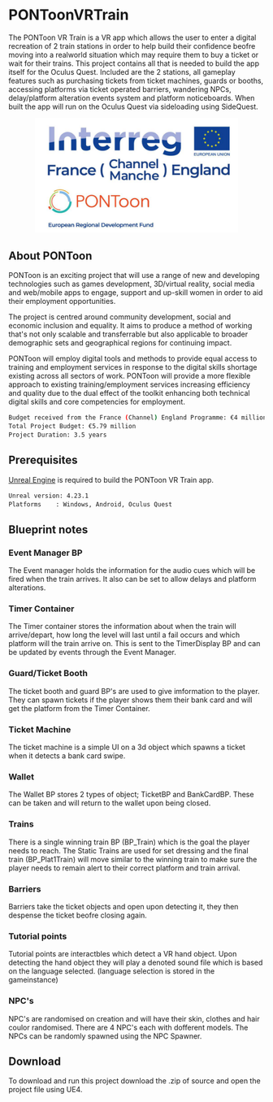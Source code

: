 # PONToonVRTrain
 
The PONToon VR Train is a VR app which allows the user to enter a digital recreation of 2 train stations in order to help build their confidence beofre moving into a realworld situation which may require them to buy a ticket or wait for their trains. 
This project contains all that is needed to build the app itself for the Oculus Quest. Included are the 2 stations, all gameplay features such as purchasing tickets from ticket machines, guards or booths, accessing platforms via ticket operated barriers, wandering NPCs, delay/platform alteration events system and platform noticeboards. When built the app will run on the Oculus Quest via sideloading using SideQuest.    

<p align="center">
  <img src="interregLogo.png" width="400" title="hover text">
</p>

## About PONToon
PONToon is an exciting project that will use a range of new and developing technologies such as games development, 3D/virtual reality, social media and web/mobile apps to engage, support and up-skill women in order to aid their employment opportunities.

The project is centred around community development, social and economic inclusion and equality. It aims to produce a method of working that's not only scalable and transferrable but also applicable to broader demographic sets and geographical regions for continuing impact.

PONToon will employ digital tools and methods to provide equal access to training and employment services in response to the digital skills shortage existing across all sectors of work. PONToon will provide a more flexible approach to existing training/employment services increasing efficiency and quality due to the dual effect of the toolkit enhancing both technical digital skills and core competencies for employment.
```bash
Budget received from the France (Channel) England Programme: €4 million ERDF
Total Project Budget: €5.79 million
Project Duration: 3.5 years
```

## Prerequisites

[Unreal Engine](https://www.unrealengine.com/en-US/download) is required to build the PONToon VR Train app.

```bash
Unreal version: 4.23.1 
Platforms    : Windows, Android, Oculus Quest
```

## Blueprint notes
### Event Manager BP
The Event manager holds the information for the audio cues which will be fired when the train arrives. It also can be set to allow delays and platform alterations. 
### Timer Container
The Timer container stores the information about when the train will arrive/depart, how long the level will last until a fail occurs and which platform will the train arrive on. This is sent to the TimerDisplay BP and can be updated by events through the Event Manager. 
### Guard/Ticket Booth
The ticket booth and guard BP's are used to give imformation to the player. They can spawn tickets if the player shows them their bank card and will get the platform from the Timer Container. 
### Ticket Machine
The ticket machine is a simple UI on a 3d object which spawns a ticket when it detects a bank card swipe. 
### Wallet
The Wallet BP stores 2 types of object; TicketBP and BankCardBP. These can be taken and will return to the wallet upon being closed. 
### Trains
There is a single winning train BP (BP_Train) which is the goal the player needs to reach. The Static Trains are used for set dressing and the final train (BP_Plat1Train) will move similar to the winning train to make sure the player needs to remain alert to their correct platform and train arrival.  
### Barriers
Barriers take the ticket objects and open upon detecting it, they then despense the ticket beofre closing again.   
### Tutorial points
Tutorial points are interactbles which detect a VR hand object. Upon detecting the hand object they will play a denoted sound file which is based on the language selected. (language selection is stored in the gameinstance)
### NPC's
NPC's are randomised on creation and will have their skin, clothes and hair coulor randomised. There are 4 NPC's each with dofferent models. The NPCs can be randomly spawned using the NPC Spawner. 

## Download
To download and run this project download the .zip of source and open the project file using UE4. 
